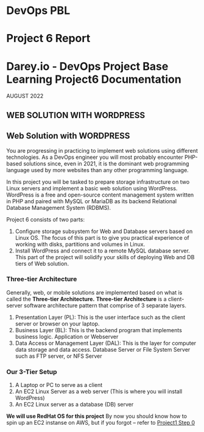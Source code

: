 


# DevOps PBL
# Project 6 Report

# Darey.io - DevOps Project Base Learning Project6 Documentation

AUGUST 2022

## WEB SOLUTION WITH WORDPRESS








## Web Solution with WORDPRESS

You are progressing in practicing to implement web solutions using different technologies. As a DevOps engineer you will most probably encounter PHP-based solutions since, even in 2021, it is the dominant web programming language used by more websites than any other programming language.

In this project you will be tasked to prepare storage infrastructure on two Linux servers and implement a basic web solution using WordPress. WordPress is a free and open-source content management system written in PHP and paired with MySQL or MariaDB as its backend Relational Database Management System (RDBMS).

Project 6 consists of two parts:
1. Configure storage subsystem for Web and Database servers based on Linux OS. The focus of this part is to give you practical experience of working with disks, partitions and volumes in Linux.
2. Install WordPress and connect it to a remote MySQL database server. This part of the project will solidify your skills of deploying Web and DB tiers of Web solution.

### Three-tier Architecture
Generally, web, or mobile solutions are implemented based on what is called the **Three-tier Architecture.**
**Three-tier Architecture** is a client-server software architecture pattern that comprise of 3 separate layers.
1. Presentation Layer (PL): This is the user interface such as the client server or browser on your laptop.
2. Business Layer (BL): This is the backend program that implements business logic. Application or Webserver
3. Data Access or Management Layer (DAL): This is the layer for computer data storage and data access. Database Server or File System Server such as FTP server, or NFS Server

### Our 3-Tier Setup
1. A Laptop or PC to serve as a client
2. An EC2 Linux Server as a web server (This is where you will install WordPress)
3. An EC2 Linux server as a database (DB) server

**We will use RedHat OS for this project**
By now you should know how to spin up an EC2 instanse on AWS, but if you forgot – refer to [Project1 Step 0](https://github.com/samuelede/devops-pbl-projects/tree/main/project1#step-0--web-stack-implementation-lamp-stack-in-aws)
